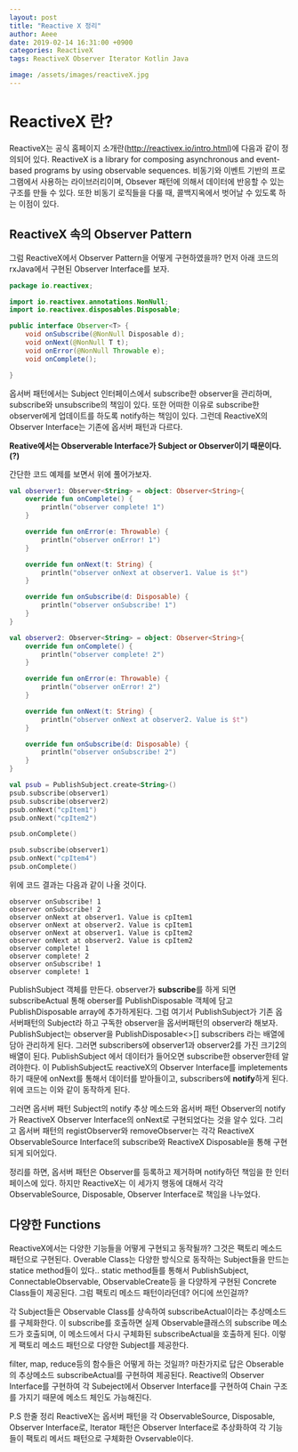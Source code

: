 ```yaml
---
layout: post 
title: "Reactive X 정리" 
author: Aeee 
date: 2019-02-14 16:31:00 +0900 
categories: ReactiveX
tags: ReactiveX Observer Iterator Kotlin Java

image: /assets/images/reactiveX.jpg
---
```


# ReactiveX 란?
ReactiveX는 공식 홈페이지 소개란(http://reactivex.io/intro.html)에 다음과 같이 정의되어 있다.
ReactiveX is a library for composing asynchronous and event-based programs by using observable sequences.
비동기와 이벤트 기반의 프로그램에서 사용하는 라이브러리이며, Obsever 패턴에 의해서 데이터에 반응할 
수 있는 구조를 만들 수 있다. 또한 비동기 로직들을 다룰 때, 콜백지옥에서 벗어날 수 있도록 하는 이점이 
있다.

## ReactiveX 속의 Observer Pattern
그럼 ReactiveX에서 Observer Pattern을 어떻게 구현하였을까? 먼저 아래 코드의 rxJava에서 구현된 Observer Interface를 보자.
```java
package io.reactivex;

import io.reactivex.annotations.NonNull;
import io.reactivex.disposables.Disposable;

public interface Observer<T> {
    void onSubscribe(@NonNull Disposable d);
    void onNext(@NonNull T t);
    void onError(@NonNull Throwable e);
    void onComplete();

}
```
옵서버 패턴에서는 Subject 인터페이스에서 subscribe한 observer을 관리하며, subscribe와 unsubscribe의 책임이 있다.
또한 어떠한 이유로 subscribe한 observer에게 업데이트를 하도록 notify하는 책임이 있다. 그런데 ReactiveX의
Observer Interface는 기존에 옵서버 패턴과 다르다.<br/>

**Reative에서는 Observerable Interface가 Subject or Observer이기 때문이다.(?)**<br/>

간단한 코드 예제를 보면서 위에 풀어가보자.

```kotlin
val observer1: Observer<String> = object: Observer<String>{
    override fun onComplete() {
        println("observer complete! 1")
    }

    override fun onError(e: Throwable) {
        println("observer onError! 1")
    }

    override fun onNext(t: String) {
        println("observer onNext at observer1. Value is $t")
    }

    override fun onSubscribe(d: Disposable) {
        println("observer onSubscribe! 1")
    }
}

val observer2: Observer<String> = object: Observer<String>{
    override fun onComplete() {
        println("observer complete! 2")
    }

    override fun onError(e: Throwable) {
        println("observer onError! 2")
    }

    override fun onNext(t: String) {
        println("observer onNext at observer2. Value is $t")
    }

    override fun onSubscribe(d: Disposable) {
        println("observer onSubscribe! 2")
    }
}

val psub = PublishSubject.create<String>()
psub.subscribe(observer1)
psub.subscribe(observer2)
psub.onNext("cpItem1")
psub.onNext("cpItem2")

psub.onComplete()

psub.subscribe(observer1)
psub.onNext("cpItem4")
psub.onComplete()
```
위에 코드 결과는 다음과 같이 나올 것이다.<br/>
```console
observer onSubscribe! 1
observer onSubscribe! 2
observer onNext at observer1. Value is cpItem1
observer onNext at observer2. Value is cpItem1
observer onNext at observer1. Value is cpItem2
observer onNext at observer2. Value is cpItem2
observer complete! 1
observer complete! 2
observer onSubscribe! 1
observer complete! 1
```
PublishSubject 객체를 만든다. observer가 **subscribe**를 하게 되면 subscribeActual 통해
oberser를 PublishDisposable 객체에 담고 PublishDisposable array에 추가하게된다. 그럼
여기서 PublishSubject가 기존 옵서버패턴의 Subject라 하고 구독한 observer을 옵서버패턴의 
observer라 해보자. PublishSubject는 observer을 PublishDisposable<>[] subscribers
라는 배열에 담아 관리하게 된다.
그러면 subscribers에 observer1과 observer2를 가진 크기2의 배열이 된다. PublishSubject
에서 데이터가 들어오면 subscribe한 observer한테 알려야한다. 이 PublishSubject도 reactiveX의
Observer Interface를 impletements하기 때문에 onNext를 통해서 데이터를 받아들이고, subscribers에
**notify**하게 된다. 위에 코드는 이와 같이 동작하게 된다.

그러면 옵서버 패턴 Subject의 notify 추상 메소드와 옵서버 패턴 Observer의 notify가 ReactiveX
Observer Interface의 onNext로 구현되었다는 것을 알수 있다. 그리고 옵서버 패턴의 registObserver와
removeObserver는 각각 ReactiveX ObservableSource Interface의 subscribe와 
ReactiveX Disposable을 통해 구현되게 되어있다.

정리를 하면, 옵서버 패턴은 Observer를 등록하고 제거하며 notify하던 책임을 한 인터페이스에 있다. 하지만
ReactiveX는 이 세가지 행동에 대해서 각각 ObservableSource, Disposable, Observer Interface로
책임을 나누었다.

## 다양한 Functions
ReactiveX에서는 다양한 기능들을 어떻게 구현되고 동작될까? 그것은 팩토리 메소드 패턴으로 구현된다.
Overable Class는 다양한 방식으로 동작하는 Subject들을 만드는 statice method들이 있다..
static method들를 통해서 PublishSubject, ConnectableObservable, ObservableCreate등 을 다양하게
구현된 Concrete Class들이 제공된다. 그럼 팩토리 메소드 패턴이라던데? 어디에 쓰인걸까?

각 Subject들은 Observable Class를 상속하여 subscribeActual이라는 추상메소드를 구체화한다.
이 subscribe를 호출하면 실제 Observable클래스의 subscribe 메소드가 호출되며, 이 메소드에서
다시 구체화된 subscribeActual을 호출하게 된다. 이렇게 팩토리 메소드 패턴으로 다양한 Subject를
제공한다.

filter, map, reduce등의 함수들은 어떻게 하는 것일까? 마찬가지로 답은 Obserable의 추상메소드 subscribeActual를 구현하여
제공된다. Reactive의 Observer Interface를 구현하여 각 Subeject에서 Observer Interface를 구현하여 Chain 구조를 가지기 때문에
메소드 체인도 가능해진다.


P.S 한줄 정리
ReactiveX는 옵서버 패턴을 각 ObservableSource, Disposable, Observer Interface로, Iterator 패턴은
Observer Interface로 추상화하여 각 기능들이 팩토리 메서드 패턴으로 구체화한 Ovservable이다.

